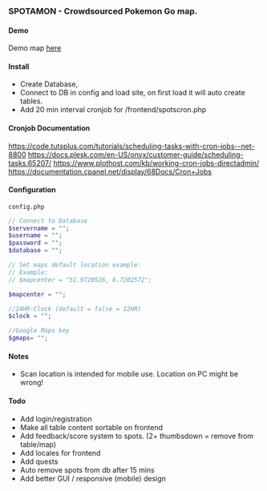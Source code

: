 ### SPOTAMON - Crowdsourced Pokemon Go map.

#### Demo
Demo map <a href="http://www.spotamon.com">here</a>

#### Install
- Create Database,
- Connect to DB in config and load site, on first load it will auto create tables. 
- Add 20 min interval cronjob for /frontend/spotscron.php

#### Cronjob Documentation

https://code.tutsplus.com/tutorials/scheduling-tasks-with-cron-jobs--net-8800
https://docs.plesk.com/en-US/onyx/customer-guide/scheduling-tasks.65207/
https://www.plothost.com/kb/working-cron-jobs-directadmin/
https://documentation.cpanel.net/display/68Docs/Cron+Jobs

#### Configuration

`config.php`
```php
// Connect to Database
$servername = "";
$username = "";
$password = "";
$database = "";

// Set maps default location example: 
// Example:
// $mapcenter = "51.9720526, 6.7202572";

$mapcenter = "";

//24HR-Clock (default = false = 12HR) 
$clock = "";

//Google Maps key
$gmaps= "";
```

#### Notes
- Scan location is intended for mobile use. Location on PC might be wrong!

#### Todo
- Add login/registration
- Make all table content sortable on frontend
- Add feedback/score system to spots. (2+ thumbsdown = remove from table/map)
- Add locales for frontend
- Add quests
- Auto remove spots from db after 15 mins
- Add better GUI / responsive (mobile) design
